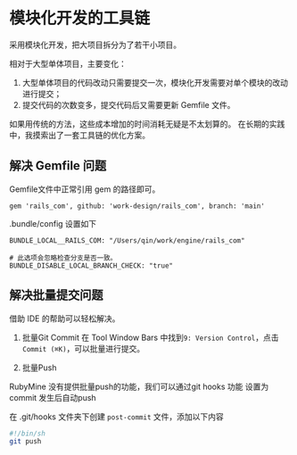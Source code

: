 # 模块化开发的工具链

采用模块化开发，把大项目拆分为了若干小项目。

相对于大型单体项目，主要变化：
1. 大型单体项目的代码改动只需要提交一次，模块化开发需要对单个模块的改动进行提交；
2. 提交代码的次数变多，提交代码后又需要更新 Gemfile 文件。

如果用传统的方法，这些成本增加的时间消耗无疑是不太划算的。
在长期的实践中，我摸索出了一套工具链的优化方案。

## 解决 Gemfile 问题

Gemfile文件中正常引用 gem 的路径即可。
```
gem 'rails_com', github: 'work-design/rails_com', branch: 'main'
```

.bundle/config 设置如下
```
BUNDLE_LOCAL__RAILS_COM: "/Users/qin/work/engine/rails_com"

# 此选项会忽略检查分支是否一致。
BUNDLE_DISABLE_LOCAL_BRANCH_CHECK: "true"
```

## 解决批量提交问题
借助 IDE 的帮助可以轻松解决。

1. 批量Git Commit
在 Tool Window Bars 中找到`9: Version Control`，点击`Commit (⌘K)`，可以批量进行提交。

2. 批量Push

RubyMine 没有提供批量push的功能，我们可以通过git hooks 功能 设置为 commit 发生后自动push


在 .git/hooks 文件夹下创建 `post-commit` 文件，添加以下内容
```sh
#!/bin/sh
git push
```

